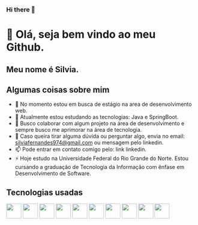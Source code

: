 ### Hi there 👋

# 👋 Olá, seja bem vindo ao meu Github.
## Meu nome é Silvia.

## Algumas coisas sobre mim

- 🔭 No momento estou em busca de estágio na area de desenvolvimento web.
- 🌱 Atualmente estou estudando as tecnologias: Java e SpringBoot.
- 👯 Busco colaborar com algum projeto na área de desenvolvimento e sempre busco me aprimorar na área de tecnologia.
- 💬 Caso queira tirar alguma dúvida ou perguntar algo, envia no email: silviafernandes974@gmail.com ou mensagem pelo linkedin.
- 📫 Pode entrar em contato comigo pelo: link linkedin.
- ⚡ Hoje estudo na Universidade Federal do Rio Grande do Norte. Estou cursando a graduação de Tecnologia da Informação com ênfase em Desenvolvimento de Software.


## Tecnologias usadas

 <img src="https://cdn.jsdelivr.net/gh/devicons/devicon/icons/java/java-original-wordmark.svg" width="40" height="40" />
 
 <img src="https://cdn.jsdelivr.net/gh/devicons/devicon/icons/spring/spring-original-wordmark.svg" width="40" height="40" />
 
 <img src="https://cdn.jsdelivr.net/gh/devicons/devicon/icons/javascript/javascript-original.svg" width="40" height="40"  />
 
 <img src="https://cdn.jsdelivr.net/gh/devicons/devicon/icons/cplusplus/cplusplus-original.svg" width="40" height="40" />
 
 <img src="https://cdn.jsdelivr.net/gh/devicons/devicon/icons/mysql/mysql-original-wordmark.svg" width="40" height="40"  />
 
 <img src="https://cdn.jsdelivr.net/gh/devicons/devicon/icons/linux/linux-original.svg" width="40" height="40"  />
  
 <img src="https://cdn.jsdelivr.net/gh/devicons/devicon/icons/html5/html5-original-wordmark.svg" width="40" height="40" />
 
 <img src="https://cdn.jsdelivr.net/gh/devicons/devicon/icons/css3/css3-original-wordmark.svg" width="40" height="40" />  
            
 <img src="https://cdn.jsdelivr.net/gh/devicons/devicon/icons/arduino/arduino-original-wordmark.svg" width="40" height="40" />
          
 <img src="https://cdn.jsdelivr.net/gh/devicons/devicon/icons/git/git-original-wordmark.svg" width="40" height="40"  />
          
          
            
          
            
            
            

          
          
           
          
          
